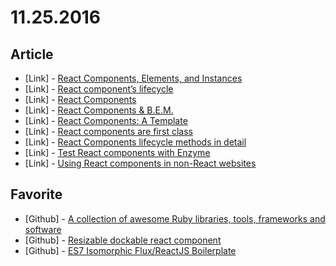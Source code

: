 # 11.25.2016

## Article

- \[Link\] - [React Components, Elements, and Instances](https://medium.com/@dan_abramov/react-components-elements-and-instances-90800811f8ca#.7t4mzzwuw)
- \[Link\] - [React component’s lifecycle](https://medium.com/react-ecosystem/react-components-lifecycle-ce09239010df#.gpqmvzhel)
- \[Link\] - [React Components](https://medium.com/react-tutorials/react-components-828c397e3dc8#.bt2zqslw8)
- \[Link\] - [React Components & B.E.M.](https://medium.com/@GarrettLevine/react-components-b-e-m-168f199f35b#.1ge980cq8)
- \[Link\] - [React Components: A Template](https://medium.com/front-end-hacking/react-components-a-template-b3a955f17ea6#.m00gxf4jc)
- \[Link\] - [React components are first class](https://medium.com/@un.deter.red/react-components-are-first-class-5fcc9459fea7#.5sr1o5ez2)
- \[Link\] - [React Components lifecycle methods in detail](https://medium.com/@Farzad_YZ/react-components-lifecycle-methods-in-detail-5891db515767#.uzra3d7u7)
- \[Link\] - [Test React components with Enzyme](https://medium.com/javascript-world/testing-your-react-components-with-enzyme-5f1c7f185b58#.gi5gky3bu)
- \[Link\] - [Using React components in non-React websites](https://medium.com/@sevenleaps/using-react-components-in-non-react-websites-12fb7d71b63f#.o96d6aspo)


## Favorite

- \[Github\] - [A collection of awesome Ruby libraries, tools, frameworks and software](https://github.com/markets/awesome-ruby)
- \[Github\] - [Resizable dockable react component](https://github.com/alexkuz/react-dock)
- \[Github\] - [ES7 Isomorphic Flux/ReactJS Boilerplate](https://github.com/iam4x/isomorphic-flux-boilerplate)
